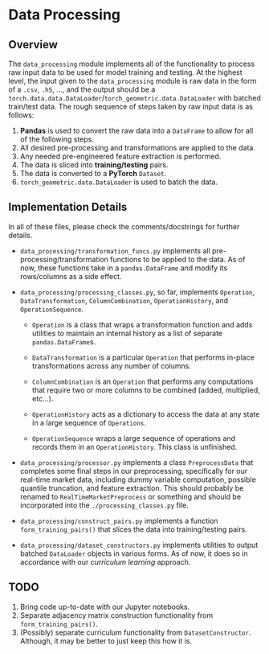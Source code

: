 # Data Processing

## Overview

The `data_processing` module implements all of the functionality to process raw input data to be used for model training and testing. At the highest level, the input given to the `data_processing` module is raw data in the form of a `.csv`, `.h5`, ..., and the output should be a `torch.data.data.DataLoader`/`torch_geometric.data.DataLoader` with batched train/test data. The rough sequence of steps taken by raw input data is as follows:

1.  **Pandas** is used to convert the raw data into a `DataFrame` to allow for all of the following steps.
2.  All desired pre-processing and transformations are applied to the data.
3.  Any needed pre-engineered feature extraction is performed.
4.  The data is sliced into **training/testing** pairs.
5.  The data is converted to a **PyTorch** `Dataset`.
6.  `torch_geometric.data.DataLoader` is used to batch the data.

## Implementation Details

In all of these files, please check the comments/docstrings for further details.

- `data_processing/transformation_funcs.py` implements all pre-processing/transformation functions to be applied to the data. As of now, these functions take in a `pandas.DataFrame` and modify its rows/columns as a side effect.

- `data_processing/processing_classes.py`, so far, implements `Operation`, `DataTransformation`, `ColumnCombination`, `OperationHistory`, and `OperationSequence`.

  - `Operation` is a class that wraps a transformation function and adds utilities to maintain an internal history as a list of separate `pandas.DataFrame`s.

  - `DataTransformation` is a particular `Operation` that performs in-place transformations across any number of columns.

  - `ColumnCombination` is an `Operation` that performs any computations that require two or more columns to be combined (added, multiplied, etc...).

  - `OperationHistory` acts as a dictionary to access the data at any state in a large sequence of `Operations`.

  - `OperationSequence` wraps a large sequence of operations and records them in an `OperationHistory`. This class is unfinished.

- `data_processing/processor.py` implements a class `PreprocessData` that completes some final steps in our preprocessing, specifically for our real-time market data, including dummy variable computation, possible quantile truncation, and feature extraction. This should probably be renamed to `RealTimeMarketPreprocess` or something and should be incorporated into the `./processing_classes.py` file.

- `data_processing/construct_pairs.py` implements a function `form_training_pairs()` that slices the data into training/testing pairs.

- `data_processing/dataset_constructors.py` implements utilities to output batched `DataLoader` objects in various forms. As of now, it does so in accordance with our _curriculum learning_ approach.

## TODO

1.  Bring code up-to-date with our Jupyter notebooks.
2.  Separate adjacency matrix construction functionality from `form_training_pairs()`.
3.  (Possibly) separate curriculum functionality from `DatasetConstructor`. Although, it may be better to just keep this how it is.
